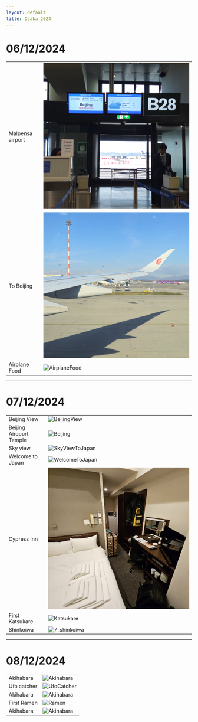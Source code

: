 ```yaml
---
layout: default
title: Osaka 2024
---
```


# 06/12/2024

|                  |                                                                        |
|------------------|------------------------------------------------------------------------|
| Malpensa airport | ![Gate](../../../assets/utils/trip/06_12_24/gate.jpg)                  |
| To Beijing       | ![AirplaneToBeijing](../../../assets/utils/trip/06_12_24/airplane.jpg) |
| Airplane Food    | ![AirplaneFood](../../../assets/utils/trip/06_12_24/airplane_food.jpg) |

---

# 07/12/2024

|                         |                                                                                 |
|-------------------------|---------------------------------------------------------------------------------|
| Beijing View            | ![BeijingView](../../../assets/utils/trip/07_12_24/1_beijing_view.jpg)          |
| Beijing Airoport Temple | ![Beijing](../../../assets/utils/trip/07_12_24/2_beijing_airport_temple.jpg)    |
| Sky view                | ![SkyViewToJapan](../../../assets/utils/trip/07_12_24/3_sky_view_to_japan.jpg)  |
| Welcome to Japan        | ![WelcomeToJapan](../../../assets/utils/trip/07_12_24/4_welcome_to_japan.jpg)   |
| Cypress Inn             | ![HotelCypressInn](../../../assets/utils/trip/07_12_24/5_hotel_cypress_inn.jpg) |
| First Katsukare         | ![Katsukare](../../../assets/utils/trip/07_12_24/6_first_katsukare.jpg)         |
| Shinkoiwa               | ![7_shinkoiwa](../../../assets/utils/trip/07_12_24/7_shinkoiwa.jpg)             |

---

# 08/12/2024

|             |                                                                            |
|-------------|----------------------------------------------------------------------------|
| Akihabara   | ![Akihabara](../../../assets/utils/trip/08_12_24/1_akihabara_1.jpg)        |
| Ufo catcher | ![UfoCatcher](../../../assets/utils/trip/08_12_24/2_first_ufo_catcher.jpg) |
| Akihabara   | ![Akihabara](../../../assets/utils/trip/08_12_24/3_akihabara_2.jpg)        |
| First Ramen | ![Ramen](../../../assets/utils/trip/08_12_24/4_first_ramen.jpg)            |
| Akihabara   | ![Akihabara](../../../assets/utils/trip/08_12_24/5_akihabara_3.jpg)        |